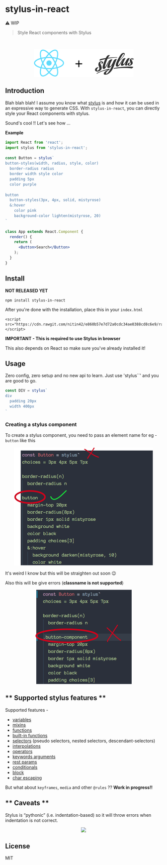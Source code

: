 # stylus-in-react

⚠️ WIP

> Style React components with Stylus

<br/>

<p align="center">
  <img src="./stylusreact.png">
</p>

## Introduction

Blah blah blah! I assume you know what [stylus](http://stylus-lang.com/) is and how it can be  used in an expressive way to generate CSS. With `stylus-in-react`, you can directly style your React components with stylus.

Sound's cool !! Let's see how ...

**Example**

```jsx
import React from 'react';
import stylus from 'stylus-in-react';

const Button = stylus`
button-styles(width, radius, style, color)
  border-radius radius
  border width style color
  padding 5px
  color purple
  
button
  button-styles(3px, 4px, solid, mistyrose)
  &:hover
    color pink
    background-color lighten(mistyrose, 20)
`

class App extends React.Component {
  render() {
    return (
      <Button>Search</Button>
    );
  }
}
```

## Install

**NOT RELEASED YET**

```
npm install stylus-in-react
```

After you're done with the installation, place this in your `index.html`

```
<script src="https://cdn.rawgit.com/nitin42/e860b57e7d72a0cdc34ae0388cd8c6e9/raw/dae9a1a254b26ea951903cbb2d918e13f63db5e0/stylus.min.js"></script>
```

**IMPORTANT - This is required to use Stylus in browser**

This also depends on React so make sure you've already installed it!

## Usage
Zero config, zero setup and no new api to learn. Just use 'stylus\`\`' and you are good to go.

```jsx
const DIV = stylus`
div
  padding 20px
  width 400px
`
```

### Creating a stylus component

To create a stylus component, you need to pass an element name for eg - `button` like this 

<p align="center">
  <img src="./images/One.png">
</p>

It's weird I know but this will be straighten out soon 😉

Also this will be give errors (**classname is not supported**)

<p align="center">
  <img src="./images/Two.png">
</p>


## ** Supported stylus features **

Supported features - 

* [variables](http://stylus-lang.com/docs/variables.html)
* [mixins](http://stylus-lang.com/docs/mixins.html)
* [functions](http://stylus-lang.com/docs/functions.html)
* [built-in functions](http://stylus-lang.com/docs/bifs.html)
* [selectors](http://stylus-lang.com/docs/selectors.html) (pseudo selectors, nested selectors, descendant-selectors)
* [interpolations](http://stylus-lang.com/docs/interpolation.html)
* [operators](http://stylus-lang.com/docs/operators.html)
* [keywords arguments](http://stylus-lang.com/docs/kwargs.html)
* [rest params](http://stylus-lang.com/docs/vargs.html)
* [conditionals](http://stylus-lang.com/docs/conditionals.html)
* [block](http://stylus-lang.com/docs/block.html)
* [char escaping](http://stylus-lang.com/docs/escape.html)

But what about `keyframes`, `media` and other `@rules` ?? **Work in progress!!**

## ** Caveats **

Stylus is “pythonic” (i.e. indentation-based) so it will throw errors when indentation is not correct.

<p align="center">
  <img src="http://g.recordit.co/4WBY9wPAdz.gif">
</p>

## License

MIT

